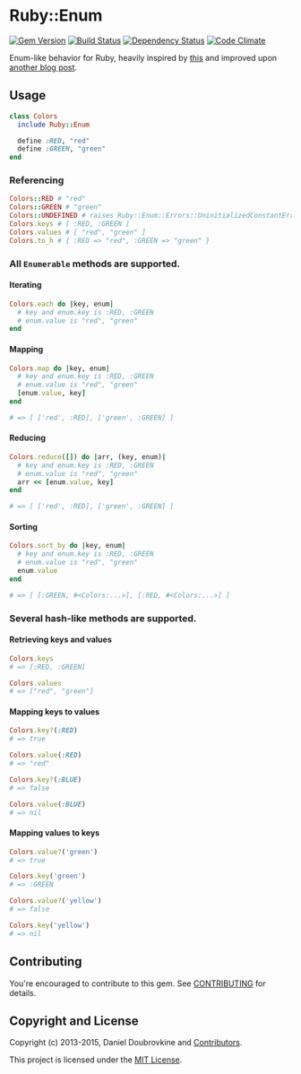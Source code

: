 Ruby::Enum
==========

[![Gem Version](http://img.shields.io/gem/v/ruby-enum.svg)](http://badge.fury.io/rb/ruby-enum)
[![Build Status](http://img.shields.io/travis/dblock/ruby-enum.svg)](https://travis-ci.org/dblock/ruby-enum)
[![Dependency Status](https://gemnasium.com/dblock/ruby-enum.svg)](https://gemnasium.com/dblock/ruby-enum)
[![Code Climate](https://codeclimate.com/github/dblock/ruby-enum.svg)](https://codeclimate.com/github/dblock/ruby-enum)

Enum-like behavior for Ruby, heavily inspired by [this](http://www.rubyfleebie.com/enumerations-and-ruby) and improved upon [another blog post](http://code.dblock.org/how-to-define-enums-in-ruby).

## Usage

``` ruby
class Colors
  include Ruby::Enum

  define :RED, "red"
  define :GREEN, "green"
end
```

### Referencing

``` ruby
Colors::RED # "red"
Colors::GREEN # "green"
Colors::UNDEFINED # raises Ruby::Enum::Errors::UninitializedConstantError
Colors.keys # [ :RED, :GREEN ]
Colors.values # [ "red", "green" ]
Colors.to_h # { :RED => "red", :GREEN => "green" }
```

### All `Enumerable` methods are supported.

#### Iterating

``` ruby
Colors.each do |key, enum|
  # key and enum.key is :RED, :GREEN
  # enum.value is "red", "green"
end
```

#### Mapping

``` ruby
Colors.map do |key, enum|
  # key and enum.key is :RED, :GREEN
  # enum.value is "red", "green"
  [enum.value, key]
end

# => [ ['red', :RED], ['green', :GREEN] ]
```

#### Reducing

``` ruby
Colors.reduce([]) do |arr, (key, enum)|
  # key and enum.key is :RED, :GREEN
  # enum.value is "red", "green"
  arr << [enum.value, key]
end

# => [ ['red', :RED], ['green', :GREEN] ]
```

#### Sorting
``` ruby
Colors.sort_by do |key, enum|
  # key and enum.key is :RED, :GREEN
  # enum.value is "red", "green"
  enum.value
end

# => [ [:GREEN, #<Colors:...>], [:RED, #<Colors:...>] ]
```

### Several hash-like methods are supported.

#### Retrieving keys and values

``` ruby
Colors.keys
# => [:RED, :GREEN]

Colors.values
# => ["red", "green"]
```

#### Mapping keys to values

``` ruby
Colors.key?(:RED)
# => true

Colors.value(:RED)
# => "red"

Colors.key?(:BLUE)
# => false

Colors.value(:BLUE)
# => nil
```

#### Mapping values to keys

``` ruby
Colors.value?('green')
# => true

Colors.key('green')
# => :GREEN

Colors.value?('yellow')
# => false

Colors.key('yellow')
# => nil
```

## Contributing

You're encouraged to contribute to this gem. See [CONTRIBUTING](CONTRIBUTING.md) for details.

## Copyright and License

Copyright (c) 2013-2015, Daniel Doubrovkine and [Contributors](CHANGELOG.md).

This project is licensed under the [MIT License](LICENSE.md).
